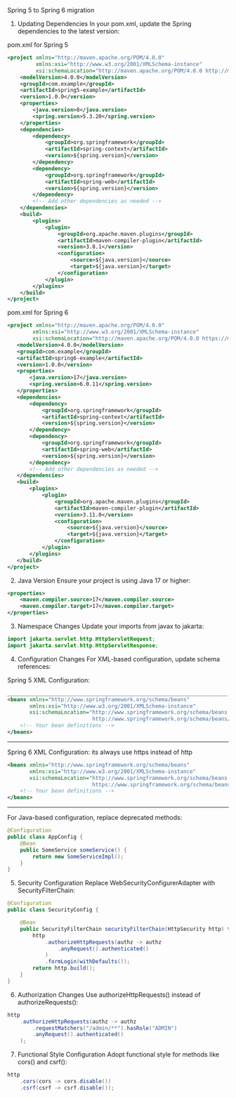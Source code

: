 Spring 5 to Spring 6 migration

1. Updating Dependencies
In your pom.xml, update the Spring dependencies to the latest version:

 pom.xml for Spring 5
```xml
<project xmlns="http://maven.apache.org/POM/4.0.0"
         xmlns:xsi="http://www.w3.org/2001/XMLSchema-instance"
         xsi:schemaLocation="http://maven.apache.org/POM/4.0.0 http://maven.apache.org/xsd/maven-4.0.0.xsd">
    <modelVersion>4.0.0</modelVersion>
    <groupId>com.example</groupId>
    <artifactId>spring5-example</artifactId>
    <version>1.0.0</version>
    <properties>
        <java.version>8</java.version>
        <spring.version>5.3.20</spring.version>
    </properties>
    <dependencies>
        <dependency>
            <groupId>org.springframework</groupId>
            <artifactId>spring-context</artifactId>
            <version>${spring.version}</version>
        </dependency>
        <dependency>
            <groupId>org.springframework</groupId>
            <artifactId>spring-web</artifactId>
            <version>${spring.version}</version>
        </dependency>
        <!-- Add other dependencies as needed -->
    </dependencies>
    <build>
        <plugins>
            <plugin>
                <groupId>org.apache.maven.plugins</groupId>
                <artifactId>maven-compiler-plugin</artifactId>
                <version>3.8.1</version>
                <configuration>
                    <source>${java.version}</source>
                    <target>${java.version}</target>
                </configuration>
            </plugin>
        </plugins>
    </build>
</project>
```
 pom.xml for Spring 6
 ```xml 
<project xmlns="http://maven.apache.org/POM/4.0.0"
         xmlns:xsi="http://www.w3.org/2001/XMLSchema-instance"
         xsi:schemaLocation="http://maven.apache.org/POM/4.0.0 https://maven.apache.org/xsd/maven-4.0.0.xsd">
    <modelVersion>4.0.0</modelVersion>
    <groupId>com.example</groupId>
    <artifactId>spring6-example</artifactId>
    <version>1.0.0</version>
    <properties>
        <java.version>17</java.version>
        <spring.version>6.0.11</spring.version>
    </properties>
    <dependencies>
        <dependency>
            <groupId>org.springframework</groupId>
            <artifactId>spring-context</artifactId>
            <version>${spring.version}</version>
        </dependency>
        <dependency>
            <groupId>org.springframework</groupId>
            <artifactId>spring-web</artifactId>
            <version>${spring.version}</version>
        </dependency>
        <!-- Add other dependencies as needed -->
    </dependencies>
    <build>
        <plugins>
            <plugin>
                <groupId>org.apache.maven.plugins</groupId>
                <artifactId>maven-compiler-plugin</artifactId>
                <version>3.11.0</version>
                <configuration>
                    <source>${java.version}</source>
                    <target>${java.version}</target>
                </configuration>
            </plugin>
        </plugins>
    </build>
</project>
```
2. Java Version
Ensure your project is using Java 17 or higher:
```xml
<properties>
    <maven.compiler.source>17</maven.compiler.source>
    <maven.compiler.target>17</maven.compiler.target>
</properties>
```
3. Namespace Changes
Update your imports from javax to jakarta:
```java
import jakarta.servlet.http.HttpServletRequest;
import jakarta.servlet.http.HttpServletResponse;
```
4. Configuration Changes
For XML-based configuration, update schema references:

Spring 5 XML Configuration:
```xml
______________________________________________________________________
<beans xmlns="http://www.springframework.org/schema/beans"
       xmlns:xsi="http://www.w3.org/2001/XMLSchema-instance"
       xsi:schemaLocation="http://www.springframework.org/schema/beans
                           http://www.springframework.org/schema/beans/spring-beans.xsd">
    <!-- Your bean definitions -->
</beans>
```
_____________________________________________________________________________
Spring 6 XML Configuration: its always use https instead of http
```xml
<beans xmlns="http://www.springframework.org/schema/beans"
       xmlns:xsi="http://www.w3.org/2001/XMLSchema-instance"
       xsi:schemaLocation="http://www.springframework.org/schema/beans
                           https://www.springframework.org/schema/beans/spring-beans.xsd">
    <!-- Your bean definitions -->
</beans>
```
__________________________________________________________________________

For Java-based configuration, replace deprecated methods:
```java
@Configuration
public class AppConfig {
    @Bean
    public SomeService someService() {
        return new SomeServiceImpl();
    }
}
```
5. Security Configuration
Replace WebSecurityConfigurerAdapter with SecurityFilterChain:
```java
@Configuration
public class SecurityConfig {

    @Bean
    public SecurityFilterChain securityFilterChain(HttpSecurity http) throws Exception {
        http
            .authorizeHttpRequests(authz -> authz
                .anyRequest().authenticated()
            )
            .formLogin(withDefaults());
        return http.build();
    }
}
```
6. Authorization Changes
Use authorizeHttpRequests() instead of authorizeRequests():
```java
http
    .authorizeHttpRequests(authz -> authz
        .requestMatchers("/admin/**").hasRole("ADMIN")
        .anyRequest().authenticated()
    );
```
7. Functional Style Configuration
Adopt functional style for methods like cors() and csrf():
```java
http
    .cors(cors -> cors.disable())
    .csrf(csrf -> csrf.disable());
```
